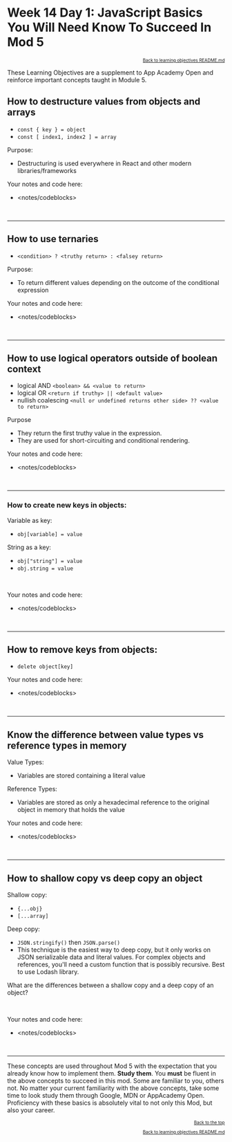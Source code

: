 # Week 14 Day 1: JavaScript Basics You Will Need Know To Succeed In Mod 5

<a name="#readme-top"></a>

<p align="right" style="font-size:10px">
  <a href="./README.md">Back to learning objectives README.md</a>
</p>

These Learning Objectives are a supplement to App Academy Open and reinforce important concepts taught in Module 5.

## How to destructure values from objects and arrays

- `const { key } = object`
- `const [ index1, index2 ] = array`

Purpose:

- Destructuring is used everywhere in React and other modern libraries/frameworks

Your notes and code here:

- <notes/codeblocks>

<br>
<hr>

## How to use ternaries

- `<condition> ? <truthy return> : <falsey return>`

Purpose:

- To return different values depending on the outcome of the conditional expression

Your notes and code here:

- <notes/codeblocks>

<br>
<hr>

## How to use logical operators outside of boolean context

- logical AND `<boolean> && <value to return>`
- logical OR `<return if truthy> || <default value>`
- nullish coalescing `<null or undefined returns other side> ?? <value to return>`

Purpose

- They return the first truthy value in the expression.
- They are used for short-circuiting and conditional rendering.

Your notes and code here:

- <notes/codeblocks>

<br>
<hr>

### How to create new keys in objects:

Variable as key:

- `obj[variable] = value`

String as a key:

- `obj["string"] = value`
- `obj.string = value`

<br>

Your notes and code here:

- <notes/codeblocks>

<br>
<hr>

## How to remove keys from objects:

- `delete object[key]`

Your notes and code here:

- <notes/codeblocks>

<br>
<hr>

## Know the difference between value types vs reference types in memory

Value Types:

- Variables are stored containing a literal value

Reference Types:

- Variables are stored as only a hexadecimal reference to the original object in memory that holds the value

Your notes and code here:

- <notes/codeblocks>

<br>
<hr>

## How to shallow copy vs deep copy an object

Shallow copy:

- `{...obj}`
- `[...array]`

Deep copy:

- `JSON.stringify()` then `JSON.parse()`
- This technique is the easiest way to deep copy, but it only works on JSON serializable data and literal values. For complex objects and references, you'll need a custom function that is possibly recursive. Best to use Lodash library.

What are the differences between a shallow copy and a deep copy of an object?

<br>

Your notes and code here:

- <notes/codeblocks>

<br>
<hr>

These concepts are used throughout Mod 5 with the expectation that you already know how to implement them. **Study them**.
You **must** be fluent in the above concepts to succeed in this mod. Some are familiar to you, others not. No matter your current familiarity with the above concepts, take some time to look study them through Google, MDN or AppAcademy Open. Proficiency with these basics is absolutely vital to not only this Mod, but also your career.

<p align="right" style="font-size:10px">
  <a href="#readme-top">Back to the top</a>
</p>
<p align="right" style="font-size:10px">
  <a href="./README.md">Back to learning objectives README.md</a>
</p>
